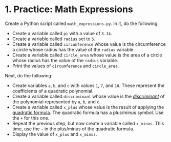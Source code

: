 # 1. Practice: Math Expressions

Create a Python script called `math_expressions.py`. In it, do the following:

- Create a variable called `pi` with a value of `3.14`.
- Create a variable called `radius` set to `5`.
- Create a variable called `circumference` whose value is the circumference
a circle whose radius has the value of the `radius` variable.
- Create a variable called `circle_area` whose value is the area of a circle
whose radius has the value of the `radius` variable.
- Print the  values of `circumference` and `circle_area`.

Next, do the following:

- Create variables `a`, `b`, and `c` with values `1`, `7`, and `10`.
These represent the coefficients of a quadratic polynomial.
- Create a variable called `discriminant` whose value is the
[*discriminant*](https://en.wikipedia.org/wiki/Discriminant) of the
polynomial represented by `a`, `b`, and `c`.
- Create a variable called `x_plus` whose value is the result of applying
the [quadratic formula](https://en.wikipedia.org/wiki/Quadratic_formula).
The quadratic formula has a plus/minus symbol. Use the `+` for this one.
- Repeat the previous step, but now create a variable called `x_minus`.
This time, use the `-` in the plus/minus of the quadratic formula.
- Display the value of `x_plus` and `x_minus`.
